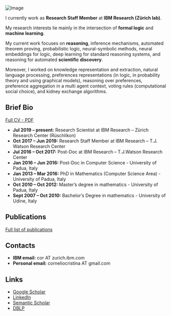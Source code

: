 ![Image](me.png)

I currently work as **Research Staff Member** at **IBM Research (Zürich lab)**.

My research interests lie mainly in the intersection of **formal logic** and **machine learning**.

My current work focuses on **reasoning**, inference mechanisms, automated theorem proving, probabilistic logic, neural-symbolic methods, neural embeddings for logic, deep learning for standard reasoning systems, and reasoning for automated **scientific discovery**.

Moreover, I worked on knowledge representation and extraction, natural language processing,  preferences representations (in logic, in probability theory and using graphical models), reasoning over preferences, preference aggregation in a multi agent context, voting rules (computational social choice), and kidney exchange algorithms. 


## Brief Bio 
[Full CV - PDF](cv.pdf)
* **Jul 2019 – present:**  Research Scientist at IBM Research – Zürich Research Center (Rüschlikon)
* **Oct 2017 – Jun 2019:**  Research Staff Member at IBM Research – T.J. Watson Research Center
* **Jul 2016 – Oct 2017:** Post-Doc at IBM Research – T.J.Watson Research Center
* **Jan 2016 – Jun 2016:** Post-Doc in Computer Science - University of Padua, Italy 
* **Jan 2013 – Mar 2016:** PhD in Mathematics (Computer Science Area) - University of Padua, Italy
* **Oct 2010 – Oct 2012:** Master’s degree in mathematics - University of Padua, Italy
* **Sept 2007 – Oct 2010:** Bachelor’s Degree in mathematics - University of Udine, Italy

## Publications
[Full list of publications](publications.md)

## Contacts
* **IBM email:** cor AT zurich.ibm.com
* **Personal email:** corneliocristina AT gmail.com

## Links
* [Google Scholar](https://scholar.google.com/citations?user=EP9lmrcAAAAJ&hl=en)
* [LinkedIn](https://www.linkedin.com/in/cristina-cornelio-545a8a36/en-us)
* [Semantic Scholar](https://www.semanticscholar.org/author/Cristina-Cornelio/2470518)
* [DBLP](https://dblp.uni-trier.de/pid/137/3340.html)
